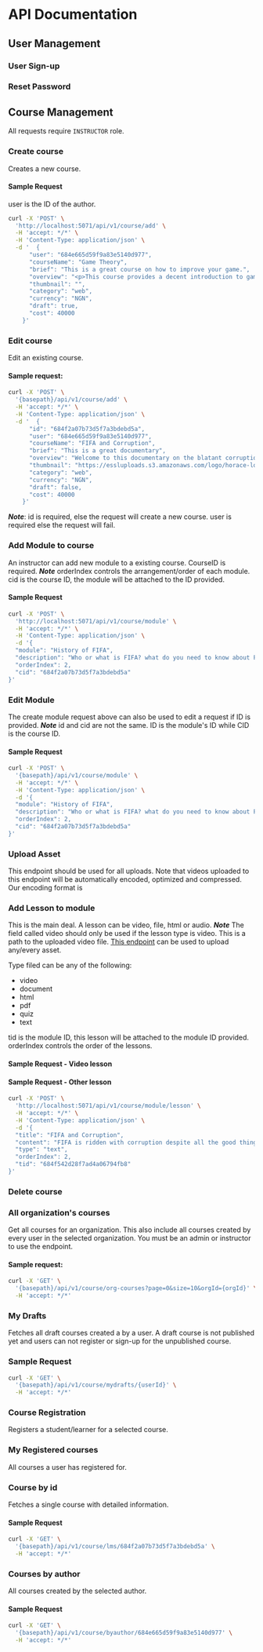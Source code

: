 # API Documentation

## User Management

### User Sign-up

### Reset Password

## Course Management

All requests require `INSTRUCTOR` role.

### Create course

Creates a new course.

#### Sample Request

user is the ID of the author.

```bash
curl -X 'POST' \
  'http://localhost:5071/api/v1/course/add' \
  -H 'accept: */*' \
  -H 'Content-Type: application/json' \
  -d '  {
      "user": "684e665d59f9a83e5140d977",
      "courseName": "Game Theory",
      "brief": "This is a great course on how to improve your game.",
      "overview": "<p>This course provides a decent introduction to game development.<p>",
      "thumbnail": "",
      "category": "web",
      "currency": "NGN",
      "draft": true,
      "cost": 40000
    }'
```

### Edit course

Edit an existing course.

#### Sample request:

```bash
curl -X 'POST' \
  '{basepath}/api/v1/course/add' \
  -H 'accept: */*' \
  -H 'Content-Type: application/json' \
  -d '  {
      "id": "684f2a07b73d5f7a3bdebd5a",
      "user": "684e665d59f9a83e5140d977",
      "courseName": "FIFA and Corruption",
      "brief": "This is a great documentary",
      "overview": "Welcome to this documentary on the blatant corruption at FIFA",
      "thumbnail": "https://essluploads.s3.amazonaws.com/logo/horace-logo.png",
      "category": "web",
      "currency": "NGN",
      "draft": false,
      "cost": 40000
    }'
```

**_Note_**: id is required, else the request will create a new course. user is required else the request will fail.

### Add Module to course

An instructor can add new module to a existing course.
CourseID is required.
**_Note_** orderIndex controls the arrangement/order of each module. cid is the course ID, the module will be attached to the ID provided.

#### Sample Request

```bash
curl -X 'POST' \
  'http://localhost:5071/api/v1/course/module' \
  -H 'accept: */*' \
  -H 'Content-Type: application/json' \
  -d '{
  "module": "History of FIFA",
  "description": "Who or what is FIFA? what do you need to know about FIFA",
  "orderIndex": 2,
  "cid": "684f2a07b73d5f7a3bdebd5a"
}'
```

### Edit Module

The create module request above can also be used to edit a request if ID is provided.
**_Note_** id and cid are not the same. ID is the module's ID while CID is the course ID.

#### Sample Request

```bash
curl -X 'POST' \
  '{basepath}/api/v1/course/module' \
  -H 'accept: */*' \
  -H 'Content-Type: application/json' \
  -d '{
  "module": "History of FIFA",
  "description": "Who or what is FIFA? what do you need to know about FIFA",
  "orderIndex": 2,
  "cid": "684f2a07b73d5f7a3bdebd5a"
}'
```

### Upload Asset

This endpoint should be used for all uploads.
Note that videos uploaded to this endpoint will be automatically encoded, optimized and compressed. Our encoding format is

### Add Lesson to module

This is the main deal.
A lesson can be video, file, html or audio.
**_Note_**
The field called video should only be used if the lesson type is video. This is a path to the uploaded video file. [This endpoint](#upload-asset) can be used to upload any/every asset.

Type filed can be any of the following:

- video
- document
- html
- pdf
- quiz
- text

tid is the module ID, this lesson will be attached to the module ID provided.
orderIndex controls the order of the lessons.

#### Sample Request - Video lesson

#### Sample Request - Other lesson

```bash
curl -X 'POST' \
  'http://localhost:5071/api/v1/course/module/lesson' \
  -H 'accept: */*' \
  -H 'Content-Type: application/json' \
  -d '{
  "title": "FIFA and Corruption",
  "content": "FIFA is ridden with corruption despite all the good things they have done for the big beautiful sport",
  "type": "text",
  "orderIndex": 2,
  "tid": "684f542d28f7ad4a06794fb8"
}'

```

### Delete course

### All organization's courses

Get all courses for an organization. This also include all courses created by every user in the selected organization. You must be an admin or instructor to use the endpoint.

#### Sample request:

```bash
curl -X 'GET' \
  '{basepath}/api/v1/course/org-courses?page=0&size=10&orgId={orgId}' \
  -H 'accept: */*'
```

### My Drafts

Fetches all draft courses created a by a user. A draft course is not published yet and users can not register or sign-up for the unpublished course.

### Sample Request

```bash
curl -X 'GET' \
  '{basepath}/api/v1/course/mydrafts/{userId}' \
  -H 'accept: */*'
```

### Course Registration

Registers a student/learner for a selected course.

### My Registered courses

All courses a user has registered for.

### Course by id

Fetches a single course with detailed information.

#### Sample Request

```bash
curl -X 'GET' \
  '{basepath}/api/v1/course/lms/684f2a07b73d5f7a3bdebd5a' \
  -H 'accept: */*'
```

### Courses by author

All courses created by the selected author.

#### Sample Request

```bash
curl -X 'GET' \
  '{basepath}/api/v1/course/byauthor/684e665d59f9a83e5140d977' \
  -H 'accept: */*'
```
